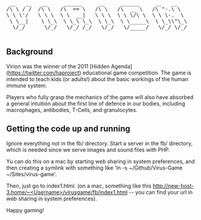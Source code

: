 <pre>
 __   __   __     ______     __     ______     __   __    
/\ \ / /  /\ \   /\  == \   /\ \   /\  __ \   /\ "-.\ \   
\ \ \'/   \ \ \  \ \  __|   \ \ \  \ \ \/\ \  \ \ \-.  \  
 \ \__|    \ \_\  \ \_\ \_\  \ \_\  \ \_____\  \ \_\\"\_\ 
  \/_/      \/_/   \/_/ /_/   \/_/   \/_____/   \/_/ \/_/   

</pre>

## Background
Virion was the winner of the 2011 [Hidden Agenda] (https://twitter.com/haproject) educational game competition. The game is intended to teach kids (or adults!) about the basic workings of the human immune system.  

Players who fully grasp the mechanics of the game will also have absorbed a general intuition about the first line of defence in our bodies, including macrophages, antibodies, T-Cells, and granulocytes.  

## Getting the code up and running
Ignore everything not in the fb/ directory. Start a server in the fb/ directory, which is needed since we serve images and sound files with PHP.  

Yu can do this on a mac by starting web sharing in system preferences, and then creating a symlink with something like 'ln -s ~/Github/Virus-Game ~/Sites/virus-game'.

Then, just go to index1.html. (on a mac, something like this http://new-host-3.home/~<Username>/virusgame/fb/index1.html -- you can find your url in web sharing in system preferences).  

Happy gaming!
